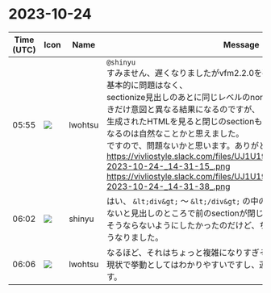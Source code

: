# 2023-10-24

|Time (UTC)|Icon|Name|Message|
|---|---|---|---|
|05:55|![](https://secure.gravatar.com/avatar/6a1342affe7c337c61db338b633abef3.jpg?s=72&d=https%3A%2F%2Fa.slack-edge.com%2Fdf10d%2Fimg%2Favatars%2Fava_0024-72.png)|lwohtsu|`@shinyu`<br>すみません、遅くなりましたがvfm2.2.0を確認しました。<br>基本的に問題はなく、<br>sectionize見出しのあとに同じレベルのnon-sectionze見出しを書いたときだけ意図と異なる結果になるのですが、<br>生成されたHTMLを見ると閉じのsectionも入っていますし、なるほどこうなるのは自然なことかと思えました。<br>ですので、問題ないかと思います。ありがとうございました。<br>https://vivliostyle.slack.com/files/UJ1U19SU9/F062V4PJHC1/sshot-2023-10-24-_14-31-15_.png<br>https://vivliostyle.slack.com/files/UJ1U19SU9/F062DHKU68M/sshot-2023-10-24-_14-31-38_.png|
|06:02|![](https://avatars.slack-edge.com/2018-04-27/354445776386_e258f5ed5ba887b08668_72.jpg)|shinyu|はい、 `&lt;div&gt;` 〜 `&lt;/div&gt;` の中の見出しはより深いレベルにしないと見出しのところで前のsectionが閉じてしまうことになります。<br>そうならないようにしたかったのだけど、ちょっと改造が難しそうで、こうなりました。|
|06:06|![](https://secure.gravatar.com/avatar/6a1342affe7c337c61db338b633abef3.jpg?s=72&d=https%3A%2F%2Fa.slack-edge.com%2Fdf10d%2Fimg%2Favatars%2Fava_0024-72.png)|lwohtsu|なるほど、それはちょっと複雑になりすぎそうですね。<br>現状で挙動としてはわかりやすいですし、運用で回避できる問題と思います。|
